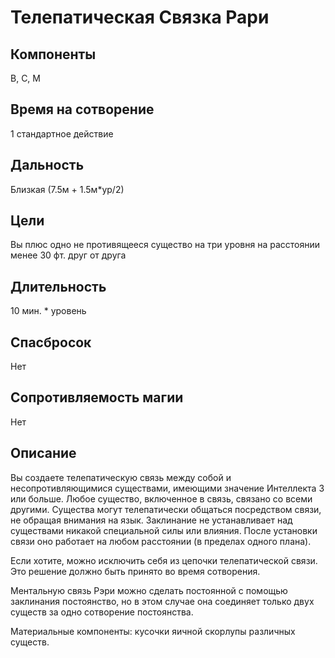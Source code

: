 # Телепатическая Связка Рари

## Компоненты
В, С, М

## Время на сотворение
1 стандартное действие

## Дальность
Близкая (7.5м + 1.5м*ур/2)

## Цели
Вы плюс одно не противящееся существо на три уровня на расстоянии менее 30 фт. друг от друга

## Длительность
10 мин. * уровень

## Спасбросок
Нет

## Сопротивляемость магии
Нет

## Описание
Вы создаете телепатическую связь между собой и несопротивляющимися существами, имеющими значение Интеллекта 3 или больше. Любое существо, включенное в связь, связано со всеми другими. Существа могут телепатически общаться посредством связи, не обращая внимания на язык. Заклинание не устанавливает над существами никакой специальной силы или влияния. После установки связи оно работает на любом расстоянии (в пределах одного плана).

Если хотите, можно исключить себя из цепочки телепатической связи. Это решение должно быть принято во время сотворения.

Ментальную связь Рэри можно сделать постоянной с помощью заклинания постоянство, но в этом случае она соединяет только двух существ за одно сотворение постоянства.

Материальные компоненты: кусочки яичной скорлупы различных существ.
